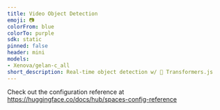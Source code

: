 ```yaml
---
title: Video Object Detection
emoji: 📷
colorFrom: blue
colorTo: purple
sdk: static
pinned: false
header: mini
models:
- Xenova/gelan-c_all
short_description: Real-time object detection w/ 🤗 Transformers.js
---
```


Check out the configuration reference at https://huggingface.co/docs/hub/spaces-config-reference